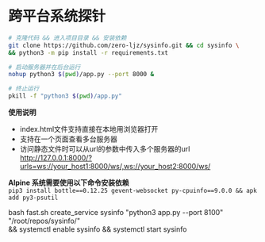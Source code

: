 # 跨平台系统探针

``` bash
# 克隆代码 && 进入项目目录 && 安装依赖
git clone https://github.com/zero-ljz/sysinfo.git && cd sysinfo \
&& python3 -m pip install -r requirements.txt

# 启动服务器并在后台运行
nohup python3 $(pwd)/app.py --port 8000 &

# 终止运行
pkill -f "python3 $(pwd)/app.py"
```

**使用说明**  
* index.html文件支持直接在本地用浏览器打开  
* 支持在一个页面查看多台服务器
* 访问静态文件时可以从url的参数中传入多个服务器的url  
http://127.0.0.1:8000/?urls=ws://your_host1:8000/ws/,ws://your_host2:8000/ws/

**Alpine 系统需要使用以下命令安装依赖**   
`pip3 install bottle==0.12.25 gevent-websocket py-cpuinfo==9.0.0 && apk add py3-psutil`  


bash fast.sh create_service sysinfo "python3 app.py --port 8100" "/root/repos/sysinfo/" \
&& systemctl enable sysinfo && systemctl start sysinfo